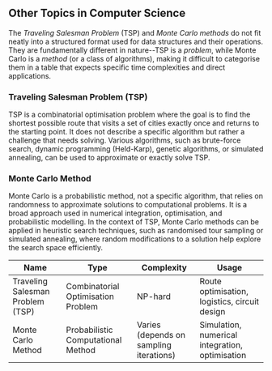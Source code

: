
## Other Topics in Computer Science

The *Traveling Salesman Problem* (TSP) and *Monte Carlo methods* do not fit neatly into a
structured format used for data structures and their operations. They are fundamentally
different in nature--TSP is a *problem*, while Monte Carlo is a *method* (or a class of
algorithms), making it difficult to categorise them in a table that expects specific time
complexities and direct applications.


### Traveling Salesman Problem (TSP)

TSP is a combinatorial optimisation problem where the goal is to find the shortest possible
route that visits a set of cities exactly once and returns to the starting point. It does
not describe a specific algorithm but rather a challenge that needs solving. Various algorithms,
such as brute-force search, dynamic programming (Held-Karp), genetic algorithms, or simulated
annealing, can be used to approximate or exactly solve TSP.


### Monte Carlo Method

Monte Carlo is a probabilistic method, not a specific algorithm, that relies on randomness to
approximate solutions to computational problems. It is a broad approach used in numerical
integration, optimisation, and probabilistic modelling. In the context of TSP, Monte Carlo
methods can be applied in heuristic search techniques, such as randomised tour sampling or
simulated annealing, where random modifications to a solution help explore the search space
efficiently.

| Name  | Type   | Complexity    | Usage  |
|--|--|--|--|
| Traveling Salesman Problem (TSP) | Combinatorial Optimisation Problem | NP-hard | Route optimisation, logistics, circuit design |
| Monte Carlo Method | Probabilistic Computational Method | Varies (depends on sampling iterations) | Simulation, numerical integration, optimisation |

